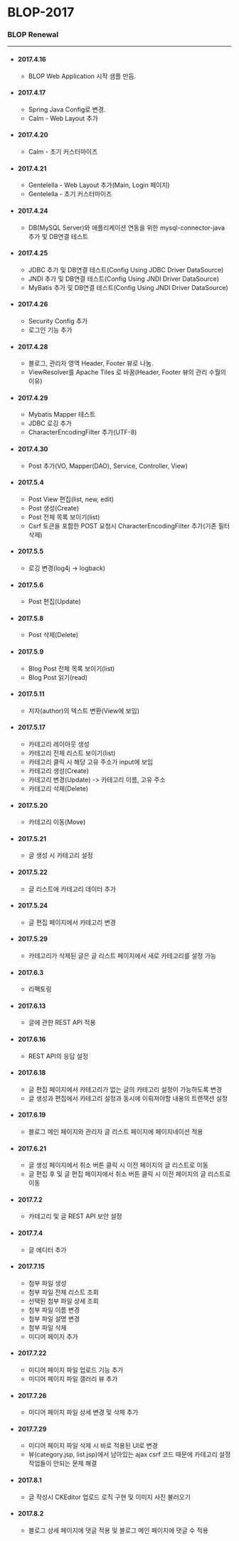 # BLOP-2017
### BLOP Renewal
---
- #### 2017.4.16
  - BLOP Web Application 시작 샘플 만듬.

- #### 2017.4.17
  - Spring Java Config로 변경.
  - Calm - Web Layout 추가

- #### 2017.4.20
  - Calm - 초기 커스터마이즈

- #### 2017.4.21
  - Gentelella - Web Layout 추가(Main, Login 페이지)
  - Gentelella - 초기 커스터마이즈

- #### 2017.4.24
  - DB(MySQL Server)와 애플리케이션 연동을 위한 mysql-connector-java 추가 및 DB연결 테스트

- #### 2017.4.25
  - JDBC 추가 및 DB연결 테스트(Config Using JDBC Driver DataSource)
  - JNDI 추가 및 DB연결 테스트(Config Using JNDI Driver DataSource)
  - MyBatis 추가 및 DB연결 테스트(Config Using JNDI Driver DataSource)
  
- #### 2017.4.26
  - Security Config 추가
  - 로그인 기능 추가

- #### 2017.4.28
  - 블로그, 관리자 영역 Header, Footer 뷰로 나눔.
  - ViewResolver를 Apache Tiles 로 바꿈(Header, Footer 뷰의 관리 수월의 이유)
  
- #### 2017.4.29
  - Mybatis Mapper 테스트
  - JDBC 로깅 추가
  - CharacterEncodingFilter 추가(UTF-8)
  
- #### 2017.4.30
  - Post 추가(VO, Mapper(DAO), Service, Controller, View)
  
- #### 2017.5.4
  - Post View 편집(list, new, edit)
  - Post 생성(Create)
  - Post 전체 목록 보이기(list)
  - Csrf 토큰을 포함한  POST 요청시 CharacterEncodingFilter 추가(기존 필터 삭제)
  
- #### 2017.5.5
  - 로깅 변경(log4j -> logback)
  
- #### 2017.5.6
  - Post 편집(Update)
  
- #### 2017.5.8
  - Post 삭제(Delete)
  
- #### 2017.5.9
  - Blog Post 전체 목록 보이기(list)
  - Blog Post 읽기(read)
  
- #### 2017.5.11
  - 저자(author)의 텍스트 변환(View에 보임)
  
- #### 2017.5.17
  - 카테고리 레이아웃 생성
  - 카테고리 전체 리스트 보이기(list)
  - 카테고리 클릭 시 해당 고유 주소가 input에 보임
  - 카테고리 생성(Create)
  - 카테고리 변경(Update) -> 카테고리 이름, 고유 주소
  - 카테고리 삭제(Delete)
  
- #### 2017.5.20
  - 카테고리 이동(Move)
  
- #### 2017.5.21
  - 글 생성 시 카테고리 설정
  
- #### 2017.5.22
  - 글 리스트에 카테고리 데이터 추가
  
- #### 2017.5.24
  - 글 편집 페이지에서 카테고리 변경
  
- #### 2017.5.29
  - 카테고리가 삭제된 글은 글 리스트 페이지에서 새로 카테고리를 설정 가능
  
- #### 2017.6.3
  - 리팩토링
  
- #### 2017.6.13
  - 글에 관한 REST API 적용
  
- #### 2017.6.16
  - REST API의 응답 설정
  
- #### 2017.6.18
  - 글 편집 페이지에서 카테고리가 없는 글의 카테고리 설정이 가능하도록 변경
  - 글 생성과 편집에서 카테고리 설정과 동시에 이뤄져야할 내용의 트랜잭션 설정
  
- #### 2017.6.19
  - 블로그 메인 페이지와 관리자 글 리스트 페이지에 페이지네이션 적용
  
- #### 2017.6.21
  - 글 생성 페이지에서 취소 버튼 클릭 시 이전 페이지의 글 리스트로 이동
  - 글 편집 후 및 글 편집 페이지에서 취소 버튼 클릭 시 이전 페이지의 글 리스트로 이동
  
- #### 2017.7.2
  - 카테고리 및 글 REST API 보안 설정
  
- #### 2017.7.4
  - 글 에디터 추가

- #### 2017.7.15
  - 첨부 파일 생성
  - 첨부 파일 전체 리스트 조회
  - 선택된 첨부 파일 상세 조회
  - 첨부 파일 이름 변경
  - 첨부 파일 설명 변경
  - 첨부 파일 삭제
  - 미디어 페이지 추가

- #### 2017.7.22
  - 미디어 페이지 파일 업로드 기능 추가
  - 미디어 페이지 파일 갤러리 뷰 추가

- #### 2017.7.26
  - 미디어 페이지 파일 상세 변경 및 삭제 추가

- #### 2017.7.29
  - 미디어 페이지 파일 삭제 시 바로 적용된 UI로 변경
  - 뷰(category.jsp, list.jsp)에서 남아있는 ajax csrf 코드 때문에 카테고리 설정 작업들이 안되는 문제 해결

- #### 2017.8.1
  - 글 작성시 CKEditor 업로드 로직 구현 및 이미지 사진 불러오기

- #### 2017.8.2
  - 블로그 상세 페이지에 댓글 적용 및 블로그 메인 페이지에 댓글 수 적용
